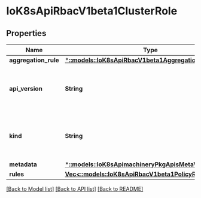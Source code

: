 # IoK8sApiRbacV1beta1ClusterRole

## Properties
Name | Type | Description | Notes
------------ | ------------- | ------------- | -------------
**aggregation_rule** | [***::models::IoK8sApiRbacV1beta1AggregationRule**](io.k8s.api.rbac.v1beta1.AggregationRule.md) |  | [optional] 
**api_version** | **String** | APIVersion defines the versioned schema of this representation of an object. Servers should convert recognized schemas to the latest internal value, and may reject unrecognized values. More info: https://git.k8s.io/community/contributors/devel/api-conventions.md#resources | [optional] 
**kind** | **String** | Kind is a string value representing the REST resource this object represents. Servers may infer this from the endpoint the client submits requests to. Cannot be updated. In CamelCase. More info: https://git.k8s.io/community/contributors/devel/api-conventions.md#types-kinds | [optional] 
**metadata** | [***::models::IoK8sApimachineryPkgApisMetaV1ObjectMeta**](io.k8s.apimachinery.pkg.apis.meta.v1.ObjectMeta.md) |  | [optional] 
**rules** | [**Vec<::models::IoK8sApiRbacV1beta1PolicyRule>**](io.k8s.api.rbac.v1beta1.PolicyRule.md) | Rules holds all the PolicyRules for this ClusterRole | 

[[Back to Model list]](../README.md#documentation-for-models) [[Back to API list]](../README.md#documentation-for-api-endpoints) [[Back to README]](../README.md)


